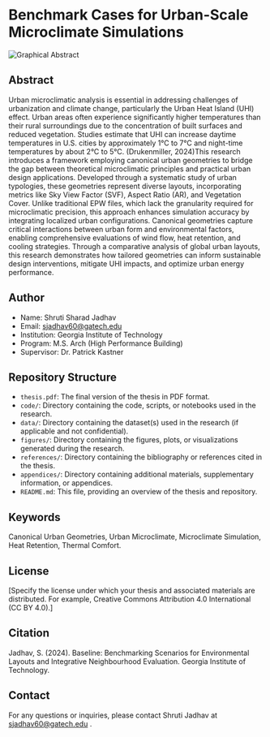 # Benchmark Cases for Urban-Scale Microclimate Simulations

![Graphical Abstract](https://github.com/user-attachments/assets/a6283b46-b16a-4ad6-89a8-77e03e7d7dec)


## Abstract

Urban microclimatic analysis is essential in addressing challenges of urbanization and climate change, particularly the Urban
Heat Island (UHI) effect. Urban areas often experience significantly higher temperatures than their rural surroundings due to
the concentration of built surfaces and reduced vegetation. Studies estimate that UHI can increase daytime temperatures in U.S.
cities by approximately 1°C to 7°C and night-time temperatures by about 2°C to 5°C. (Drukenmiller, 2024)This research
introduces a framework employing canonical urban geometries to bridge the gap between theoretical microclimatic principles
and practical urban design applications. Developed through a systematic study of urban typologies, these geometries represent
diverse layouts, incorporating metrics like Sky View Factor (SVF), Aspect Ratio (AR), and Vegetation Cover.
Unlike traditional EPW files, which lack the granularity required for microclimatic precision, this approach enhances simulation
accuracy by integrating localized urban configurations. Canonical geometries capture critical interactions between urban form
and environmental factors, enabling comprehensive evaluations of wind flow, heat retention, and cooling strategies. Through
a comparative analysis of global urban layouts, this research demonstrates how tailored geometries can inform sustainable
design interventions, mitigate UHI impacts, and optimize urban energy performance.

## Author

- Name: Shruti Sharad Jadhav
- Email: sjadhav60@gatech.edu
- Institution: Georgia Institute of Technology
- Program: M.S. Arch (High Performance Building)
- Supervisor: Dr. Patrick Kastner
  
## Repository Structure

- `thesis.pdf`: The final version of the thesis in PDF format.
- `code/`: Directory containing the code, scripts, or notebooks used in the research.
- `data/`: Directory containing the dataset(s) used in the research (if applicable and not confidential).
- `figures/`: Directory containing the figures, plots, or visualizations generated during the research.
- `references/`: Directory containing the bibliography or references cited in the thesis.
- `appendices/`: Directory containing additional materials, supplementary information, or appendices.
- `README.md`: This file, providing an overview of the thesis and repository.

## Keywords

Canonical Urban Geometries, Urban Microclimate, Microclimate Simulation, Heat Retention, Thermal Comfort.

## License

[Specify the license under which your thesis and associated materials are distributed. For example, Creative Commons Attribution 4.0 International (CC BY 4.0).]

## Citation

Jadhav, S. (2024). Baseline: Benchmarking Scenarios for Environmental Layouts and Integrative Neighbourhood Evaluation. Georgia Institute of Technology.

## Contact

For any questions or inquiries, please contact Shruti Jadhav at sjadhav60@gatech.edu .
